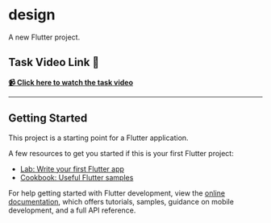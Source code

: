 # design

A new Flutter project.

## Task Video Link 🎥

[**📹 Click here to watch the task video**](https://drive.google.com/file/d/1nvh1XetO6e5b_ccDl0O6jv_061buJoNu/view?usp=sharing)

---

## Getting Started

This project is a starting point for a Flutter application.

A few resources to get you started if this is your first Flutter project:

- [Lab: Write your first Flutter app](https://docs.flutter.dev/get-started/codelab)
- [Cookbook: Useful Flutter samples](https://docs.flutter.dev/cookbook)

For help getting started with Flutter development, view the
[online documentation](https://docs.flutter.dev/), which offers tutorials,
samples, guidance on mobile development, and a full API reference.
